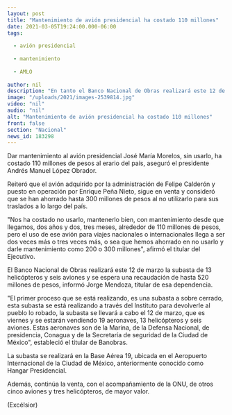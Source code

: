 ```yaml
---
layout: post
title: "Mantenimiento de avión presidencial ha costado 110 millones"
date: 2021-03-05T19:24:00.000-06:00
tags:
  
  - avión presidencial
  
  - mantenimiento
  
  - AMLO
  
author: nil
description: "En tanto el Banco Nacional de Obras realizará este 12 de marzo la subasta de 13 helicópteros y seis aviones; se espera una recaudación de hasta 520 mdp"
image: "/uploads/2021/images-2539814.jpg"
video: "nil"
audio: "nil"
alt: "Mantenimiento de avión presidencial ha costado 110 millones"
front: false
section: "Nacional"
news_id: 183298
---
```


Dar mantenimiento al avión presidencial José María Morelos, sin usarlo, ha costado 110 millones de pesos al erario del país, aseguró el presidente Andrés Manuel López Obrador.

Reiteró que el avión adquirido por la administración de Felipe Calderón y puesto en operación por Enrique Peña Nieto, sigue en venta y consideró que se han ahorrado hasta 300 millones de pesos al no utilizarlo para sus traslados a lo largo del país.

"Nos ha costado no usarlo, mantenerlo bien, con mantenimiento desde que llegamos, dos años y dos, tres meses, alrededor de 110 millones de pesos, pero el uso de ese avión para viajes nacionales o internacionales llega a ser dos veces más o tres veces más, o sea que hemos ahorrado en no usarlo y darle mantenimiento como 200 o 300 millones", afirmó el titular del Ejecutivo.

El Banco Nacional de Obras realizará este 12 de marzo la subasta de 13 helicópteros y seis aviones y se espera una recaudación de hasta 520 millones de pesos, informó Jorge Mendoza, titular de esa dependencia.

"El primer proceso que se está realizando, es una subasta a sobre cerrado, esta subasta se está realizando a través del Instituto para devolverle al pueblo lo robado, la subasta se llevará a cabo el 12 de marzo, que es viernes y se estarán vendiendo 19 aeronaves, 13 helicópteros y seis aviones. Estas aeronaves son de la Marina, de la Defensa Nacional, de presidencia, Conagua y de la Secretaría de seguridad de la Ciudad de México", estableció el titular de Banobras.

La subasta se realizará en la Base Aérea 19, ubicada en el Aeropuerto Internacional de la Ciudad de México, anteriormente conocido como Hangar Presidencial.

Además, continúa la venta, con el acompañamiento de la ONU, de otros cinco aviones y tres helicópteros, de mayor valor.

(Excélsior)